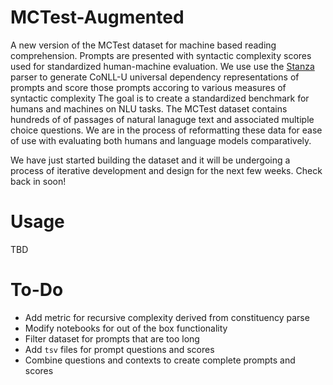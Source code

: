 # MCTest-Augmented
A new version of the MCTest dataset for machine based reading comprehension. Prompts are presented with syntactic complexity scores used for standardized human-machine evaluation. We use use the [Stanza](https://github.com/stanfordnlp/stanza) parser to generate CoNLL-U universal dependency representations of prompts and score those prompts accoring to various measures of syntactic complexity The goal is to create a standardized benchmark for humans and machines on NLU tasks. The MCTest dataset contains hundreds of of passages of natural lanaguge text and associated multiple choice questions. We are in the process of reformatting these data for ease of use with evaluating both humans and language models comparatively.

We have just started building the dataset and it will be undergoing a process of iterative development and design for the next few weeks. Check back in soon!

# Usage
TBD

# To-Do
+ Add metric for recursive complexity derived from constituency parse
+ Modify notebooks for out of the box functionality
+ Filter dataset for prompts that are too long
+ Add `tsv` files for prompt questions and scores
+ Combine questions and contexts to create complete prompts and scores
